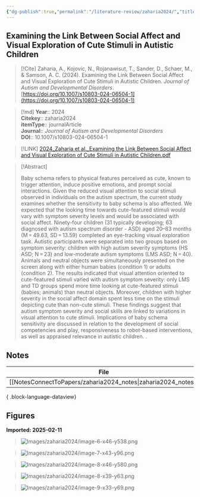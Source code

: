```yaml
---
{"dg-publish":true,"permalink":"/literature-review/zaharia2024/","title":"Examining the Link Between Social Affect and Visual Exploration of Cute Stimuli in Autistic Children","tags":["Eye-tracking","Autism","spectrum","disorder","Neurodevelopmental","Disorders","Baby","schema","Cuteness","Social","affect","EyeTracking"]}
---
```



## Examining the Link Between Social Affect and Visual Exploration of Cute Stimuli in Autistic Children

> [!Cite]
> Zaharia, A., Kojovic, N., Rojanawisut, T., Sander, D., Schaer, M., & Samson, A. C. (2024). Examining the Link Between Social Affect and Visual Exploration of Cute Stimuli in Autistic Children. _Journal of Autism and Developmental Disorders_. [https://doi.org/10.1007/s10803-024-06504-1](https://doi.org/10.1007/s10803-024-06504-1)


>[!md]
> **Year**:: 2024   
> **Citekey**:: zaharia2024  
> **itemType**:: journalArticle  
> **Journal**:: *Journal of Autism and Developmental Disorders*  
> **DOI**:: 10.1007/s10803-024-06504-1    

> [!LINK] 
> [2024_Zaharia et al._Examining the Link Between Social Affect and Visual Exploration of Cute Stimuli in Autistic Children.pdf](zotero://select/library/items/DBV822SF)

> [!Abstract]
>
> Baby schema refers to physical features perceived as cute, known to trigger attention, induce positive emotions, and prompt social interactions. Given the reduced visual attention to social stimuli observed in individuals on the autism spectrum, the current study examines whether the sensitivity to baby schema is also affected. We expected that the looking time towards cute-featured stimuli would vary with symptom severity levels and would be associated with social affect. Ninety-four children (31 typically developing; 63 diagnosed with autism spectrum disorder - ASD) aged 20–83 months (M = 49.63, SD = 13.59) completed an eye-tracking visual exploration task. Autistic participants were separated into two groups based on symptom severity: children with high autism severity symptoms (HS ASD; N = 23) and low-moderate autism symptoms (LMS ASD; N = 40). Animals and neutral objects were simultaneously presented on the screen along with either human babies (condition 1) or adults (condition 2). The results indicated that visual attention oriented to cute-featured stimuli varied with autism symptom severity: only LMS and TD groups spend more time looking at cute-featured stimuli (babies; animals) than neutral objects. Moreover, children with higher severity in the social affect domain spent less time on the stimuli depicting cute than non-cute stimuli. These findings suggest that autism symptom severity and social skills are linked to variations in visual attention to cute stimuli. Implications of baby schema sensitivity are discussed in relation to the development of social competencies and play, responsiveness to robot-based interventions, as well as appraised relevance in autistic children.
>.
> 


## Notes

| File                                                             | file.name         |
| ---------------------------------------------------------------- | ----------------- |
| [[NotesConnectToPapers/zaharia2024_notes\|zaharia2024_notes]] | zaharia2024_notes |

{ .block-language-dataview}


## Figures

**Imported: 2025-02-11**

> ![Images/zaharia2024/image-6-x46-y538.png](/img/user/Images/zaharia2024/image-6-x46-y538.png)

> ![Images/zaharia2024/image-7-x43-y96.png](/img/user/Images/zaharia2024/image-7-x43-y96.png)

> ![Images/zaharia2024/image-8-x46-y580.png](/img/user/Images/zaharia2024/image-8-x46-y580.png)

> ![Images/zaharia2024/image-8-x39-y63.png](/img/user/Images/zaharia2024/image-8-x39-y63.png)

> ![Images/zaharia2024/image-9-x33-y69.png](/img/user/Images/zaharia2024/image-9-x33-y69.png)